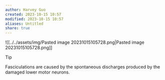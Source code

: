 ```yaml
---
author: Harvey Guo
created: 2023-10-15 10:57
modified: 2023-10-15 10:57
aliases: Untitled
share: true
---
```


![[../../assets/img/Pasted image 20231015105728.png|Pasted image 20231015105728.png]]
>[!tip] 
>Fasciculations are caused by the spontaneous discharges produced by the damaged lower motor neurons.